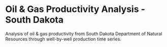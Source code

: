 # Oil & Gas Productivity Analysis - South Dakota
Analysis of oil &amp; gas productivity from South Dakota Department of Natural Resources through well-by-well production time series.
